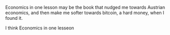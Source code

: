 


Economics in one lesson may be the book that nudged me towards Austrian economics, and then make me softer towards bitcoin, a hard money, when I found it.

I think Economics in one lesseon 
<!--stackedit_data:
eyJoaXN0b3J5IjpbOTExNjM3OTgwXX0=
-->